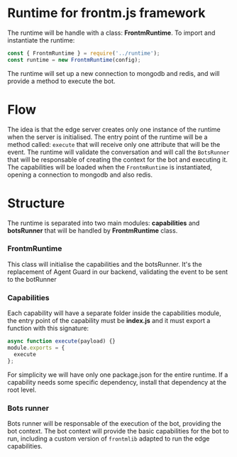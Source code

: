 # Runtime for frontm.js framework
The runtime will be handle with a class: **FrontmRuntime**. 
To import and instantiate the runtime:
```javascript
const { FrontmRuntime } = require('../runtime');
const runtime = new FrontmRuntime(config);
```
The runtime will set up a new connection to mongodb and redis, and will provide a method to execute the bot.
# Flow
The idea is that the edge server creates only one instance of the runtime when the server is initialised. The entry point of the runtime will be a method called: `execute` that will receive only one attribute that will be the event. The runtime will validate the conversation and will call the `BotsRunner` that will be responsable of creating the context for the bot and executing it.
The capabilities will be loaded when the `FrontmRuntime` is instantiated, opening a connection to mongodb and also redis.
# Structure

The runtime is separated into two main modules: **capabilities** and **botsRunner** that will be handled by **FrontmRuntime** class.

### FrontmRuntime
This class will initialise the capabilities and the botsRunner. It's the replacement of Agent Guard in our backend, validating the event to be sent to the botRunner

### Capabilities

Each capability will have a separate folder inside the capabilities module, the entry point of the capability must be **index.js** and it must export a function with this signature:
```javascript
async function execute(payload) {}
module.exports = {
  execute
};
```
For simplicity we will have only one package.json for the entire runtime. If a capability needs some specific dependency, install that dependency at the root level.

### Bots runner
Bots runner will be responsable of the execution of the bot, providing the bot context. 
The bot context will provide the basic capabilities for the bot to run, including a custom version of `frontmlib` adapted to run the edge capabilities.

